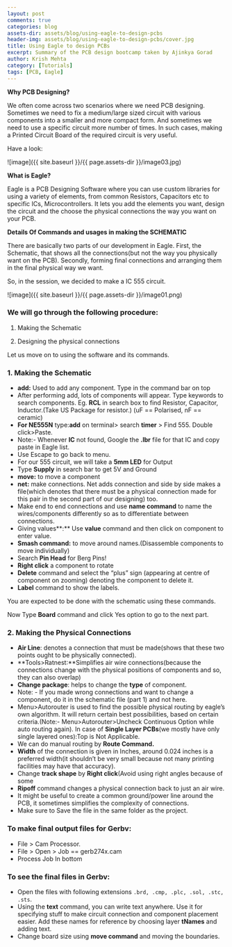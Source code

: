 ```yaml
---
layout: post
comments: true
categories: blog
assets-dir: assets/blog/using-eagle-to-design-pcbs
header-img: assets/blog/using-eagle-to-design-pcbs/cover.jpg
title: Using Eagle to design PCBs
excerpt: Summary of the PCB design bootcamp taken by Ajinkya Gorad
author: Krish Mehta
category: [Tutorials]
tags: [PCB, Eagle]
---
```


**Why PCB Designing?**

We often come across two scenarios where we need PCB designing.
Sometimes we need to fix a medium/large sized circuit with various
components into a smaller and more compact form. And sometimes we need
to use a specific circuit more number of times. In such cases, making a
Printed Circuit Board of the required circuit is very useful.

Have a look:

![image]({{ site.baseurl }}/{{ page.assets-dir }}/image03.jpg)

**What is Eagle?**

Eagle is a PCB Designing Software where you can use custom libraries for
using a variety of elements, from common Resistors, Capacitors etc to
specific ICs, Microcontrollers. It lets you add the elements you want,
design the circuit and the choose the physical connections the way you
want on your PCB.

**Details Of Commands and usages in making the SCHEMATIC**

There are basically two parts of our development in Eagle. First, the
Schematic, that shows all the connections(but not the way you physically
want on the PCB). Secondly, forming final connections and arranging them
in the final physical way we want.

So, in the session, we decided to make a IC 555 circuit.

![image]({{ site.baseurl }}/{{ page.assets-dir }}/image01.png)

### We will go through the following procedure:

1.  Making the Schematic

2.  Designing the physical connections

Let us move on to using the software and its commands.

### 1. Making the Schematic

- **add:** Used to add any component. Type in the command bar on top
- After performing add, lots of components will appear.
  Type keywords to search components. Eg. **RCL** in search box to find
  Resistor, Capacitor, Inductor.(Take US Package for resistor.) (uF ==
  Polarised, nF == ceramic)
- **For NE555N** type:**add** on terminal&gt; search **timer** &gt;
  Find 555. Double click&gt;Paste.
- Note:- Whenever **IC** not found, Google the **.lbr** file for that
  IC and copy paste in Eagle list.
- Use Escape to go back to menu.
- For our 555 circuit, we will take a **5mm LED** for Output
- Type **Supply** in search bar to get 5V and Ground
- **move:** to move a component
- **net:** make connections. Net adds connection and side by side
  makes a file(which denotes that there must be a physical
  connection made for this pair in the second part of our designing)
  too.
- Make end to end connections and use **name command** to name the
  wires/components differently so as to differentiate
  between connections.
- Giving values**:** Use **value** command and then click on component
  to enter value.
- **Smash command:** to move around names.(Disassemble components to
  move individually)
- Search **Pin Head** for Berg Pins!
- **Right click** a component to rotate
- **Delete** command and select the “plus” sign (appearing at centre
  of component on zooming) denoting the component to delete it.
- **Label** command to show the labels.

You are expected to be done with the schematic using these commands.

Now Type **Board** command and click Yes option to go to the next part.

### 2. Making the Physical Connections

-   **Air Line**: denotes a connection that must be made(shows that
    these two points ought to be physically connected).
-   **Tools&gt;Ratnest:**Simplifies air wire connections(because the
    connections change with the physical positions of components and
    so, they can also overlap)
-   **Change package**: helps to change the **type** of component.
-   Note: - If you made wrong connections and want to change a
    component, do it in the schematic file (part 1) and not here.
-   Menu&gt;Autorouter is used to find the possible physical routing by
    eagle’s own algorithm. It will return certain best possibilities,
    based on certain criteria.(Note:- Menu&gt;Autorouter&gt;Uncheck
    Continuous Option while auto routing again). In case of **Single
    Layer PCBs**(we mostly have only single layered ones):Top is
    Not Applicable.
-   We can do manual routing by **Route Command.**
-   **Width** of the connection is given in Inches, around 0.024 inches
    is a preferred width(it shouldn’t be very small because not many
    printing facilities may have that accuracy).
-   Change **track shape** by **Right click**(Avoid using right angles
    because of some
-   **Ripoff** command changes a physical connection back to just an
    air wire.
-   It might be useful to create a common ground/power line around the
    PCB, it sometimes simplifies the complexity of connections.
-   Make sure to Save the file in the same folder as the project.

### To make final output files for Gerbv:

-   File &gt; Cam Processor.
-   File &gt; Open &gt; Job == gerb274x.cam
-   Process Job In bottom

### To see the final files in Gerbv:

-   Open the files with following extensions `.brd, .cmp, .plc, .sol, .stc, .sts`.
-   Using the **text** command, you can write text anywhere. Use it for
    specifying stuff to make circuit connection and component
    placement easier. Add these names for reference by choosing layer
    **tNames** and adding text.
-   Change board size using **move command** and moving the boundaries.
